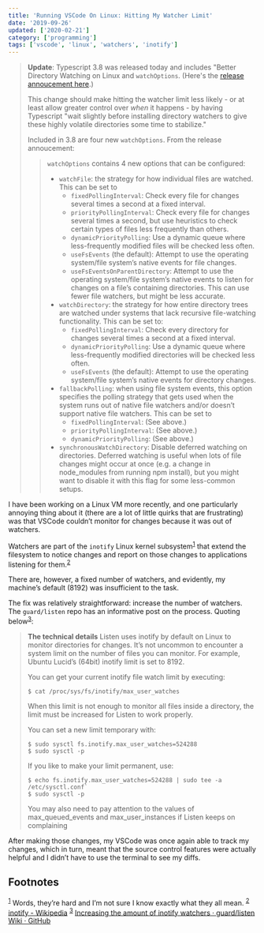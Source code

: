 ```yaml
---
title: 'Running VSCode On Linux: Hitting My Watcher Limit'
date: '2019-09-26'
updated: ['2020-02-21']
category: ['programming']
tags: ['vscode', 'linux', 'watchers', 'inotify']
---
```


> **Update**: Typescript 3.8 was released today and includes "Better Directory Watching on Linux and `watchOptions`. (Here's the [release annoucement here](https://devblogs.microsoft.com/typescript/announcing-typescript-3-8/).)
>
> This change should make hitting the watcher limit less likely - or at least allow greater control over _when_ it happens - by having Typescript "wait slightly before installing directory watchers to give these highly volatile directories some time to stabilize."
>
> Included in 3.8 are four new `watchOptions`. From the release annoucement:
>
> > `watchOptions` contains 4 new options that can be configured:
> >
> > -   `watchFile`: the strategy for how individual files are watched. This can be set to
> >     -   `fixedPollingInterval`: Check every file for changes several times a second at a fixed interval.
> >     -   `priorityPollingInterval`: Check every file for changes several times a second, but use heuristics to check certain types of files less frequently than others.
> >     -   `dynamicPriorityPolling`: Use a dynamic queue where less-frequently modified files will be checked less often.
> >     -   `useFsEvents` (the default): Attempt to use the operating system/file system’s native events for file changes.
> >     -   `useFsEventsOnParentDirectory`: Attempt to use the operating system/file system’s native events to listen for changes on a file’s containing directories. This can use fewer file watchers, but might be less accurate.
> > -   `watchDirectory`: the strategy for how entire directory trees are watched under systems that lack recursive file-watching functionality. This can be set to:
> >     -   `fixedPollingInterval`: Check every directory for changes several times a second at a fixed interval.
> >     -   `dynamicPriorityPolling`: Use a dynamic queue where less-frequently modified directories will be checked less often.
> >     -   `useFsEvents` (the default): Attempt to use the operating system/file system’s native events for directory changes.
> > -   `fallbackPolling`: when using file system events, this option specifies the polling strategy that gets used when the system runs out of native file watchers and/or doesn’t support native file watchers. This can be set to
> >     -   `fixedPollingInterval`: (See above.)
> >     -   `priorityPollingInterval`: (See above.)
> >     -   `dynamicPriorityPolling`: (See above.)
> > -   `synchronousWatchDirectory`: Disable deferred watching on directories. Deferred watching is useful when lots of file changes might occur at once (e.g. a change in node_modules from running npm install), but you might want to disable it with this flag for some less-common setups.

I have been working on a Linux VM more recently, and one particularly annoying thing about it (there are a lot of little quirks that are frustrating) was that VSCode couldn’t monitor for changes because it was out of watchers.

Watchers are part of the `inotify` Linux kernel subsystem<sup>[1](#footnotes)</sup><a id="fn1"></a> that extend the filesystem to notice changes and report on those changes to applications listening for them.<sup>[2](#footnotes)</sup><a id="fn2"></a>

There are, however, a fixed number of watchers, and evidently, my machine’s default (8192) was insufficient to the task.

The fix was relatively straightforward: increase the number of watchers. The `guard/listen` repo has an informative post on the process. Quoting below<sup>[3](#footnotes)</sup><a id="fn3"></a>:

> **The technical details**
> Listen uses inotify by default on Linux to monitor directories for changes. It’s not uncommon to encounter a system limit on the number of files you can monitor. For example, Ubuntu Lucid’s (64bit) inotify limit is set to 8192.
>
> You can get your current inotify file watch limit by executing:
>
> ```shell
> $ cat /proc/sys/fs/inotify/max_user_watches
> ```
>
> When this limit is not enough to monitor all files inside a directory, the limit must be increased for Listen to work properly.
>
> You can set a new limit temporary with:
>
> ```shell
> $ sudo sysctl fs.inotify.max_user_watches=524288
> $ sudo sysctl -p
> ```
>
> If you like to make your limit permanent, use:
>
> ```shell
> $ echo fs.inotify.max_user_watches=524288 | sudo tee -a /etc/sysctl.conf`
> $ sudo sysctl -p
> ```
>
> You may also need to pay attention to the values of max_queued_events and max_user_instances if Listen keeps on complaining

After making those changes, my VSCode was once again able to track my changes, which in turn, meant that the source control features were actually helpful and I didn’t have to use the terminal to see my diffs.

## Footnotes

<sup>[1](#fn1)</sup> Words, they’re hard and I’m not sure I know exactly what they all mean.
<sup>[2](#fn2)</sup> [inotify - Wikipedia](https://en.wikipedia.org/wiki/Inotify)
<sup>[3](#fn3)</sup> [Increasing the amount of inotify watchers · guard/listen Wiki · GitHub](https://github.com/guard/listen/wiki/Increasing-the-amount-of-inotify-watchers#the-technical-details)
